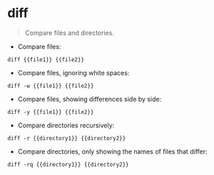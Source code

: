 # diff

> Compare files and directories.

- Compare files:

`diff {{file1}} {{file2}}`

- Compare files, ignoring white spaces:

`diff -w {{file1}} {{file2}}`

- Compare files, showing differences side by side:

`diff -y {{file1}} {{file2}}`

- Compare directories recursively:

`diff -r {{directory1}} {{directory2}}`

- Compare directories, only showing the names of files that differ:

`diff -rq {{directory1}} {{directory2}}`
